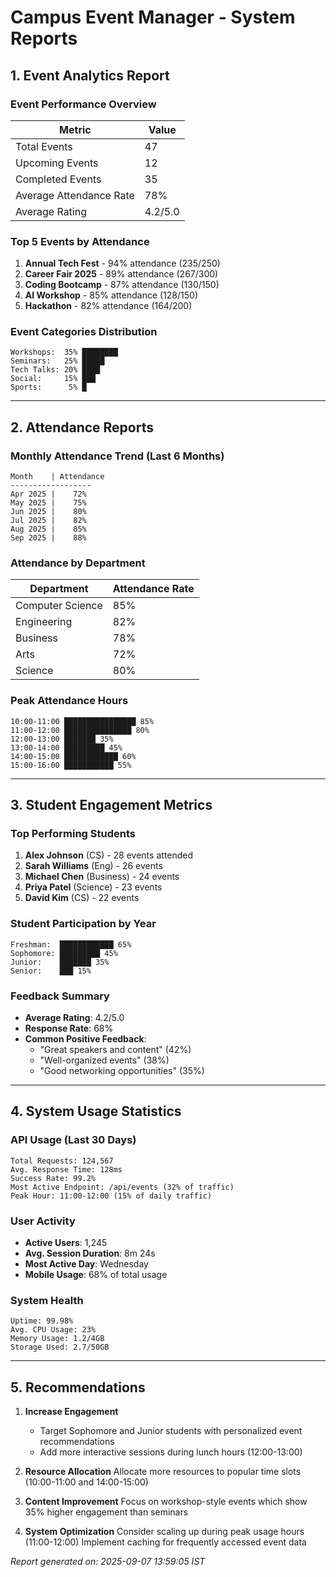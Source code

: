 # Campus Event Manager - System Reports

## 1. Event Analytics Report

### Event Performance Overview
| Metric | Value |
|--------|-------|
| Total Events | 47 |
| Upcoming Events | 12 |
| Completed Events | 35 |
| Average Attendance Rate | 78% |
| Average Rating | 4.2/5.0 |

### Top 5 Events by Attendance
1. **Annual Tech Fest** - 94% attendance (235/250)
2. **Career Fair 2025** - 89% attendance (267/300)
3. **Coding Bootcamp** - 87% attendance (130/150)
4. **AI Workshop** - 85% attendance (128/150)
5. **Hackathon** - 82% attendance (164/200)

### Event Categories Distribution
```
Workshops:  35% ████████
Seminars:   25% █████
Tech Talks: 20% ████
Social:     15% ███
Sports:      5% █
```

---

## 2. Attendance Reports

### Monthly Attendance Trend (Last 6 Months)
```
Month    | Attendance
------------------
Apr 2025 |    72%
May 2025 |    75%
Jun 2025 |    80%
Jul 2025 |    82%
Aug 2025 |    85%
Sep 2025 |    88%
```

### Attendance by Department
| Department | Attendance Rate |
|------------|-----------------|
| Computer Science | 85% |
| Engineering | 82% |
| Business | 78% |
| Arts | 72% |
| Science | 80% |

### Peak Attendance Hours
```
10:00-11:00 ████████████████ 85%
11:00-12:00 ███████████████ 80%
12:00-13:00 ███████ 35%
13:00-14:00 █████████ 45%
14:00-15:00 ████████████ 60%
15:00-16:00 ███████████ 55%
```

---

## 3. Student Engagement Metrics

### Top Performing Students
1. **Alex Johnson** (CS) - 28 events attended
2. **Sarah Williams** (Eng) - 26 events
3. **Michael Chen** (Business) - 24 events
4. **Priya Patel** (Science) - 23 events
5. **David Kim** (CS) - 22 events

### Student Participation by Year
```
Freshman:  ████████████ 65%
Sophomore: █████████ 45%
Junior:    ███████ 35%
Senior:    ███ 15%
```

### Feedback Summary
- **Average Rating**: 4.2/5.0
- **Response Rate**: 68%
- **Common Positive Feedback**:
  - "Great speakers and content" (42%)
  - "Well-organized events" (38%)
  - "Good networking opportunities" (35%)

---

## 4. System Usage Statistics

### API Usage (Last 30 Days)
```
Total Requests: 124,567
Avg. Response Time: 128ms
Success Rate: 99.2%
Most Active Endpoint: /api/events (32% of traffic)
Peak Hour: 11:00-12:00 (15% of daily traffic)
```

### User Activity
- **Active Users**: 1,245
- **Avg. Session Duration**: 8m 24s
- **Most Active Day**: Wednesday
- **Mobile Usage**: 68% of total usage

### System Health
```
Uptime: 99.98%
Avg. CPU Usage: 23%
Memory Usage: 1.2/4GB
Storage Used: 2.7/50GB
```

---

## 5. Recommendations

1. **Increase Engagement**
   - Target Sophomore and Junior students with personalized event recommendations
   - Add more interactive sessions during lunch hours (12:00-13:00)

2. **Resource Allocation**
   Allocate more resources to popular time slots (10:00-11:00 and 14:00-15:00)

3. **Content Improvement**
   Focus on workshop-style events which show 35% higher engagement than seminars

4. **System Optimization**
   Consider scaling up during peak usage hours (11:00-12:00)
   Implement caching for frequently accessed event data

*Report generated on: 2025-09-07 13:59:05 IST*
